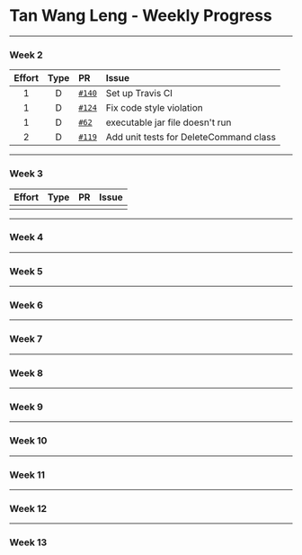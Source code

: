 # Tan Wang Leng - Weekly Progress

---

### Week 2

Effort| Type | PR | Issue
:----:|:----:|:-----------|:------
1 | D | [`#140`](se-edu/addressbook-level2#140) | Set up Travis CI
1 | D | [`#124`](se-edu/addressbook-level2#124) | Fix code style violation
1 | D | [`#62`](se-edu/addressbook-level3#39) | executable jar file doesn't run
2 | D | [`#119`](se-edu/addressbook-level2#119`) | Add unit tests for DeleteCommand class

---
### Week 3

Effort| Type | PR | Issue
:----:|:----:|:-----------|:------
 |  |  | 

---
### Week 4

---
### Week 5

---
### Week 6

---
### Week 7

---
### Week 8

---
### Week 9

---
### Week 10

---
### Week 11

---
### Week 12

---
### Week 13

